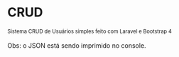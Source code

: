 <h1>CRUD</h1>
<small>Sistema CRUD de Usuários simples feito com Laravel e Bootstrap 4</small>


<p style="margin-top: 1rem;">Obs: o JSON está sendo imprimido no console.</p>
